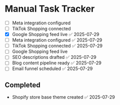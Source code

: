 # Manual Task Tracker

- [ ] Meta integration configured
- [ ] TikTok Shopping connected
- [x] Google Shopping feed live ✅ 2025-07-29
- [ ] Meta integration configured ✅ 2025-07-29
- [ ] TikTok Shopping connected ✅ 2025-07-29
- [ ] Google Shopping feed live
- [ ] SEO descriptions drafted ✅ 2025-07-29
- [ ] Blog content pipeline ready ✅ 2025-07-29
- [ ] Email funnel scheduled ✅ 2025-07-29

## Completed
- Shopify store base theme created ✅ 2025-07-29
